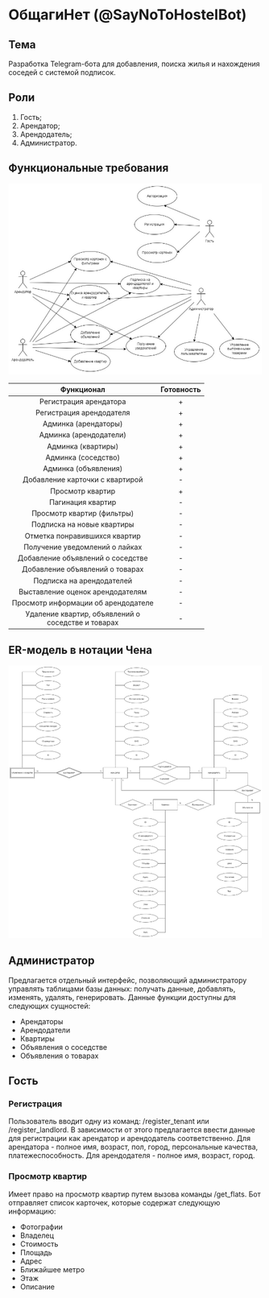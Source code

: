 # ОбщагиНет (@SayNoToHostelBot)

## Тема
Разработка Telegram-бота для добавления, поиска жилья и нахождения соседей с системой подписок.

## Роли
1) Гость;
2) Арендатор;
3) Арендодатель;
4) Администратор.

## Функциональные требования

![use_case](./doc/diagram/inc/use_case.jpg)

|                      Функционал                      |Готовность|
|:----------------------------------------------------:|:--------:|
|Регистрация арендатора                                |    +     |
|Регистрация арендодателя                              |    +     |
|Админка (арендаторы)                                  |    +     |
|Админка (арендодатели)                                |    +     |
|Админка (квартиры)                                    |    +     |
|Админка (соседство)                                   |    +     |
|Админка (объявления)                                  |    +     |
|Добавление карточки с квартирой                       |    -     |
|Просмотр квартир                                      |    +     |
|Пагинация квартир                                     |    -     |
|Просмотр квартир (фильтры)                            |    -     |
|Подписка на новые квартиры                            |    -     |
|Отметка понравившихся квартир                         |    -     |
|Получение уведомлений о лайках                        |    -     |
|Добавление объявлений о соседстве                     |    -     |
|Добавление объявлений о товарах                       |    -     |
|Подписка на арендодателей                             |    -     |
|Выставление оценок арендодателям                      |    -     |
|Просмотр информации об арендодателе                   |    -     |
|Удаление квартир, объявлений о<br/>соседстве и товарах|    -     |

## ER-модель в нотации Чена

![er_model](./doc/diagram/inc/er_model.jpg)

## Администратор
Предлагается отдельный интерфейс, позволяющий администратору управлять таблицами базы данных: получать данные, добавлять, изменять, удалять, генерировать. Данные функции доступны для следующих сущностей:
- Арендаторы
- Арендодатели
- Квартиры
- Объявления о соседстве
- Объявления о товарах

## Гость
### Регистрация
Пользователь вводит одну из команд: /register_tenant или /register_landlord. В зависимости от этого предлагается ввести данные для регистрации как арендатор и арендодатель соответственно. Для арендатора - полное имя, возраст, пол, город, персональные качества, платежеспособность. Для арендодателя - полное имя, возраст, город.
### Просмотр квартир
Имеет право на просмотр квартир путем вызова команды /get_flats. Бот отправляет список карточек, которые содержат следующую информацию:

- Фотографии
- Владелец
- Стоимость
- Площадь
- Адрес
- Ближайшее метро
- Этаж
- Описание